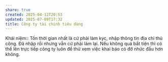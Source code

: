 ```yaml
---
share: true
created: 2025-04-12T20:53
updated: 2025-07-09T17:32
title: Công ty tài chính tiêu dùng
---
```

Khái niệm:: 
Tốn thời gian nhất là cứ phải làm kyc, nhập thông tin địa chỉ thủ công. Đã nhập rồi nhưng vẫn cứ phải làm lại. Nếu không quá bất tiện thì có thể lên trực tiếp công ty luôn để thử xem việc khai báo có đỡ nhức đầu hơn không.
